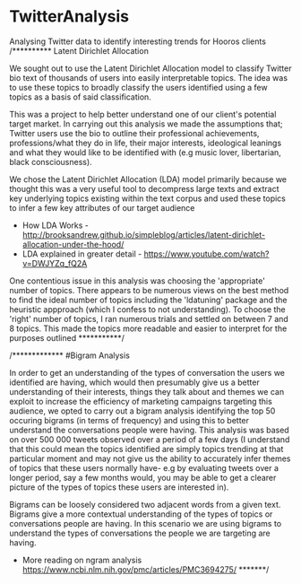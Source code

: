 # TwitterAnalysis
Analysing Twitter data to identify interesting trends for Hooros clients
/**********
Latent Dirichlet Allocation

We sought out to use the Latent Dirichlet Allocation model to classify Twitter bio text of thousands of users into easily interpretable topics. The idea was to use these topics to broadly classify the users identified using a few topics as a basis of said classification.

This was a project to help better understand one of our client's potential target market. In carrying out this analysis we made the assumptions that; Twitter users use the bio to outline their professional achievements, professions/what they do in life, their major interests, ideological leanings and what they would like to be identified with (e.g music lover, libertarian, black consciousness).

We chose the Latent Dirichlet Allocation (LDA) model primarily because we thought this was a very useful tool to decompress large texts and extract key underlying topics existing within the text corpus and used these topics to infer a few key attributes of our target audience

- How LDA Works - http://brooksandrew.github.io/simpleblog/articles/latent-dirichlet-allocation-under-the-hood/ 
- LDA explained in greater detail - https://www.youtube.com/watch?v=DWJYZq_fQ2A

One contentious issue in this analysis was choosing the 'appropriate' number of topics. There appears to be numerous views on the best method to find the ideal number of topics including the 'ldatuning' package and the heuristic appproach (which I confess to not understanding). To choose the 'right' number of topics, I ran numerous trials and settled on between 7 and 8 topics. This made the topics more readable and easier to interpret for the purposes outlined
***********/



/*************
#Bigram Analysis

In order to get an understanding of the types of conversation the users we identified are having, which would then presumably give us a better understanding of their interests, things they talk about and themes we can exploit to increase the efficiency of marketing campaigns targeting this audience, we opted to carry out a bigram analysis identifying the top 50 occuring bigrams (in terms of frequency) and using this to better understand the conversations people were having. This analysis was based on over 500 000 tweets observed over a period of a few days (I understand that this could mean the topics identified are simply topics trending at that particular moment and may not give us the ability to accurately infer themes of topics that these users normally have- e.g by evaluating tweets over a longer period, say a few months would, you may be able to get a clearer picture of the types of topics these users are interested in).

Bigrams can be loosely considered two adjacent words from a given text.  Bigrams give a more contextual understanding of the types of topics or conversations people are having. In this scenario we are using bigrams to understand the types of conversations the people we are targeting are having.

- More reading on ngram analysis https://www.ncbi.nlm.nih.gov/pmc/articles/PMC3694275/ 
*******/

